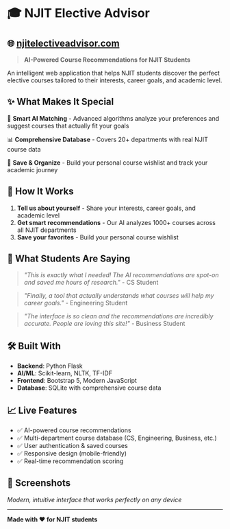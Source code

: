 # 🎓 NJIT Elective Advisor

## 🌐 **[njitelectiveadvisor.com](https://njitelectiveadvisor.com)**

> **AI-Powered Course Recommendations for NJIT Students**

An intelligent web application that helps NJIT students discover the perfect elective courses tailored to their interests, career goals, and academic level.

## ✨ What Makes It Special

🤖 **Smart AI Matching** - Advanced algorithms analyze your preferences and suggest courses that actually fit your goals

📊 **Comprehensive Database** - Covers 20+ departments with real NJIT course data

💾 **Save & Organize** - Build your personal course wishlist and track your academic journey


## 🎯 How It Works

1. **Tell us about yourself** - Share your interests, career goals, and academic level
2. **Get smart recommendations** - Our AI analyzes 1000+ courses across all NJIT departments  
3. **Save your favorites** - Build your personal course wishlist

## 💬 What Students Are Saying

> *"This is exactly what I needed! The AI recommendations are spot-on and saved me hours of research."* - CS Student

> *"Finally, a tool that actually understands what courses will help my career goals."* - Engineering Student

> *"The interface is so clean and the recommendations are incredibly accurate. People are loving this site!"* - Business Student

## 🛠️ Built With

- **Backend**: Python Flask
- **AI/ML**: Scikit-learn, NLTK, TF-IDF
- **Frontend**: Bootstrap 5, Modern JavaScript
- **Database**: SQLite with comprehensive course data

## 📈 Live Features

- ✅ AI-powered course recommendations
- ✅ Multi-department course database (CS, Engineering, Business, etc.)
- ✅ User authentication & saved courses
- ✅ Responsive design (mobile-friendly)
- ✅ Real-time recommendation scoring

## 🎨 Screenshots

*Modern, intuitive interface that works perfectly on any device*

---

**Made with ❤️ for NJIT students**